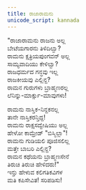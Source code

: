 ```yaml
---
title: ರಾಜಾರಾಮನು
unicode_script: kannada
---
```


"ರಾಜಾರಾಮನು ರಾಜನು ಅಲ್ಲ  
ಬೇಟೆಯಗಾರನು ತಿಳಿದಿಲ್ವಾ?  
ರಾಮನು ಕ್ಷತ್ರಿಯಪುಂಗವನ್ ಅಲ್ಲ  
ಸಾಮ್ಯವಾದಿಯು ಕೇಳಿಲ್ವಾ?  
ರಾಜಧರ್ಮದ ಗನ್ಧವು ಇಲ್ಲ  
ರಾಜಕೀಯವು ಎಲ್ಲಿನ್ದ?  
ರಾಮನ ಗುರುಗಳು ಬ್ರಾಹ್ಮಣರಲ್ಲ  
ಲೆನಿನ್ನು-ಮಾರ್ಕ್ಸು-ಮಾವುಗಳು!

ರಾಮನು ನಾಸ್ತಿಕ-ನಿನ್ದಕನಲ್ಲ  
ತಾನೇ ನಾಸ್ತಿಕರನ್ತಿದ್ದ!  
ರಾಮನು ರಾಕ್ಷಸದ್ವೇಷಿಯು ಅಲ್ಲ  
ಹೇಳೋ ಕಾಮ್ರೇಡ್ "ಬಿಸ್ಮಿಲ್ಲಾ"!  
ರಾಮನು ಗುಡಿಯಲಿ ಪೂಜಿಸಲಿಲ್ಲ  
ಮತ್ತೇ ಬಾಬರಿ ಎಲ್ಲಿನ್ದ?  
ರಾಮನ ಕಥೆಯನು ಬ್ರಾಹ್ಮಣಸೇನೆ  
ತಿರುಚಿ ತಿರುಚಿ ಹೇಳಿದರು!"  
ಇನ್ತು ಹೇಳುವ ಕಲಿಗತಿಕವಿಗಳ  
ಮತಿ ಕಪಿಸೇವಿತ! ಸರಿಪಡಿಸು!   
